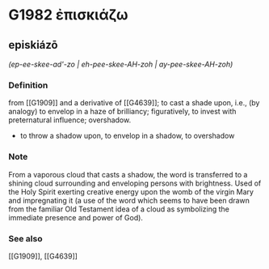 # G1982 ἐπισκιάζω

## episkiázō

_(ep-ee-skee-ad'-zo | eh-pee-skee-AH-zoh | ay-pee-skee-AH-zoh)_

### Definition

from [[G1909]] and a derivative of [[G4639]]; to cast a shade upon, i.e., (by analogy) to envelop in a haze of brilliancy; figuratively, to invest with preternatural influence; overshadow.

- to throw a shadow upon, to envelop in a shadow, to overshadow

### Note

From a vaporous cloud that casts a shadow, the word is transferred to a shining cloud surrounding and enveloping persons with brightness. Used of the Holy Spirit exerting creative energy upon the womb of the virgin Mary and impregnating it (a use of the word which seems to have been drawn from the familiar Old Testament idea of a cloud as symbolizing the immediate presence and power of God).

### See also

[[G1909]], [[G4639]]

